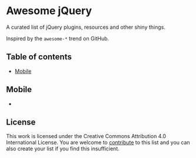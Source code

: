 # Awesome jQuery

A curated list of jQuery plugins, resources and other shiny things.

Inspired by the `awesome-*` trend on GitHub.

## Table of contents

* [Mobile](#mobile)

## Mobile

* 

## License

This work is licensed under the Creative Commons Attribution 4.0 International License. You are welcome to [contribute](CONTRIBUTING.md) to this list and you can also create your list if you find this insufficient.
